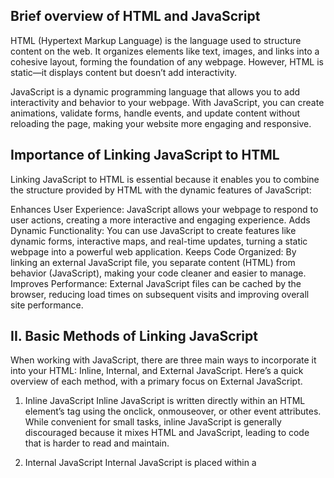 ## Brief overview of HTML and JavaScript
HTML (Hypertext Markup Language) is the language used to structure content on the web. It organizes elements like text, images, and links into a cohesive layout, forming the foundation of any webpage. However, HTML is static—it displays content but doesn’t add interactivity.

JavaScript is a dynamic programming language that allows you to add interactivity and behavior to your webpage. With JavaScript, you can create animations, validate forms, handle events, and update content without reloading the page, making your website more engaging and responsive.

## Importance of Linking JavaScript to HTML
Linking JavaScript to HTML is essential because it enables you to combine the structure provided by HTML with the dynamic features of JavaScript:

Enhances User Experience: JavaScript allows your webpage to respond to user actions, creating a more interactive and engaging experience.
Adds Dynamic Functionality: You can use JavaScript to create features like dynamic forms, interactive maps, and real-time updates, turning a static webpage into a powerful web application.
Keeps Code Organized: By linking an external JavaScript file, you separate content (HTML) from behavior (JavaScript), making your code cleaner and easier to manage.
Improves Performance: External JavaScript files can be cached by the browser, reducing load times on subsequent visits and improving overall site performance.

## II. Basic Methods of Linking JavaScript
When working with JavaScript, there are three main ways to incorporate it into your HTML: Inline, Internal, and External JavaScript. Here’s a quick overview of each method, with a primary focus on External JavaScript.

1. Inline JavaScript
Inline JavaScript is written directly within an HTML element’s tag using the onclick, onmouseover, or other event attributes.
While convenient for small tasks, inline JavaScript is generally discouraged because it mixes HTML and JavaScript, leading to code that is harder to read and maintain.

2. Internal JavaScript
Internal JavaScript is placed within a <script> tag inside the HTML document’s <head> or <body> section.
Internal JavaScript is useful for small projects or single-page applications but can quickly become cluttered as your codebase grows.

## III. External JavaScript: The Preferred Method
External JavaScript is the most recommended method for linking JavaScript to HTML. It involves writing your JavaScript code in a separate .js file and linking it to your HTML document using the <script> tag.
While Inline and Internal JavaScript are suitable for simple or small-scale projects, External JavaScript is the preferred method for most web development. It promotes cleaner code, better organization, and improved performance, making it a best practice for linking JavaScript to HTML.

## IV. Best Practices for Linking JavaScript
When linking JavaScript to HTML, it's important to follow best practices to optimize performance and ensure your code runs efficiently. Here’s a look at some key practices, including using the defer and async attributes and other performance considerations.

1. Using the defer Attribute
The defer attribute ensures that your JavaScript file is loaded in the order it appears but only executed after the HTML document has fully loaded. This is particularly useful when your script depends on the HTML structure being fully rendered.

2. Using the async Attribute
The async attribute allows the browser to download the JavaScript file asynchronously while continuing to parse the HTML document. Once the script is downloaded, it’s executed immediately, which may occur before or after the HTML has been fully loaded.

3. Considerations for Performance Optimization
Place Scripts at the Bottom: If you’re not using defer or async, place your <script> tags just before the closing </body> tag. This ensures the HTML is fully loaded before the JavaScript executes, preventing any delays in rendering.

Minify JavaScript Files: Minifying your JavaScript files reduces their size by removing unnecessary whitespace, comments, and other non-essential elements. This results in faster downloads and improved performance.
Use a Content Delivery Network (CDN): Hosting your JavaScript files on a CDN can reduce latency and improve load times by delivering the files from a server closer to the user.

## V. Troubleshooting Common Issues
inking JavaScript to HTML is usually straightforward, but a few common issues can arise. Here’s how to troubleshoot and resolve them effectively.

1. Incorrect File Paths
One of the most common problems is using an incorrect file path in the src attribute of the <script> tag. If the path is wrong, the browser won’t be able to locate the JavaScript file, and your code won’t run.

Solution:

Double-check the path to your JavaScript file. Ensure that the path is relative to the HTML file's location.

2. Script Loading Order
JavaScript files can sometimes execute before the HTML content is fully loaded, causing errors if your script tries to manipulate elements that haven’t been rendered yet.

Solution:

Use the defer attribute: This ensures your script runs only after the entire HTML document has been parsed.

3. Browser Console for Debugging
When something goes wrong, the browser’s console is your best friend. It shows errors, warnings, and messages that can help you diagnose and fix issues.

Solution:

Open the browser’s developer tools (usually by pressing F12 or Ctrl+Shift+I) and navigate to the "Console" tab.
Look for error messages, which typically include a description of the problem and the line number where it occurred.
Use console.log() in your JavaScript code to print values and track your script’s behavior for debugging purposes.

## VI. Advanced Techniques
Once you’re comfortable with the basics of linking JavaScript to HTML, you can explore more advanced techniques that enhance your web development projects. Here are two key areas to dive into:

1. Dynamic Script Loading
Dynamic script loading allows you to load JavaScript files on the fly, based on certain conditions or events. This technique is useful for optimizing page load times by loading scripts only when they’re needed.

2. Module System (ES6 Modules)
With the introduction of ES6 modules, JavaScript now supports the modularization of code natively. ES6 modules allow you to split your code into reusable, maintainable files and import only what you need.

## VIII. Conclusion
Linking JavaScript to HTML is a foundational skill in web development, opening the door to creating dynamic, interactive, and fully functional websites. Starting with the basics, you learned how to integrate JavaScript using inline, internal, and external methods, with a strong focus on the external approach for better code organization and performance.

We explored essential best practices like using the defer and async attributes to optimize script loading, along with troubleshooting tips to help you navigate common issues. Delving into advanced techniques, such as dynamic script loading and ES6 modules, gave you the tools to write more modular, efficient, and maintainable code.

Remember, JavaScript is the key to transforming your static HTML pages into interactive experiences. As you continue to experiment and grow your skills, you’ll discover just how powerful and versatile JavaScript can be. Keep coding, keep exploring, and most importantly, keep having fun while building amazing things on the web!
